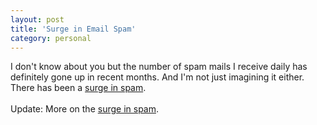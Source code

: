 ```yaml
---
layout: post
title: 'Surge in Email Spam'
category: personal
---
```


I don't know about you but the number of spam mails I receive daily has definitely gone up in recent months.  And I'm not just imagining it either.  There has been a <a href="http://blogs.zdnet.com/Ou/?p=354&amp;tag=nl.e539">surge in spam</a>.<br /><br />Update: More on the <a href="http://www.theregister.co.uk/2006/10/31/botnet_spam_surge/">surge in spam</a>.
